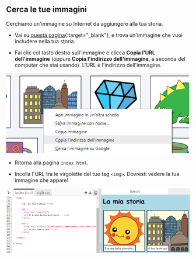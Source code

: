 ## Cerca le tue immagini

Cerchiamo un'immagine su Internet da aggiungere alla tua storia.

+ Vai su [questa pagina](http://jumpto.cc/html-images){:target="_blank"}, e trova un'immagine che vuoi includere nella tua storia.

+ Fai clic col tasto destro sull'immagine e clicca **Copia l'URL dell'immagine** (oppure **Copia l'indirizzo dell'immagine**, a seconda del computer che stai usando). L'URL è l'indirizzo dell'immagine.

![screenshot](images/story-url.png)

+ Ritorna alla pagina `index.html`.

+ Incolla l'URL tra le virgolette del tuo tag `<img>`. Dovresti vedere la tua immagine che appare!

![screenshot](images/story-image.png)